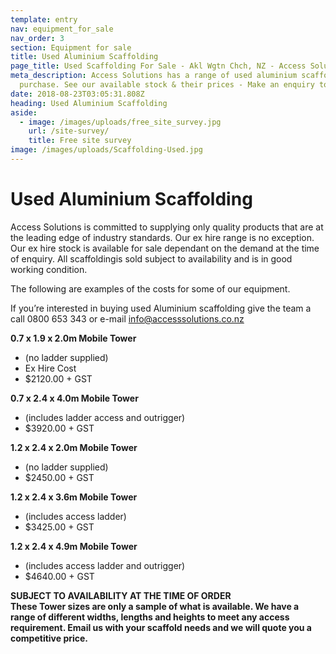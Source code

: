 ```yaml
---
template: entry
nav: equipment_for_sale
nav_order: 3
section: Equipment for sale
title: Used Aluminium Scaffolding
page_title: Used Scaffolding For Sale - Akl Wgtn Chch, NZ - Access Solutions
meta_description: Access Solutions has a range of used aluminium scaffolding for
  purchase. See our available stock & their prices - Make an enquiry today
date: 2018-08-23T03:05:31.808Z
heading: Used Aluminium Scaffolding
aside:
  - image: /images/uploads/free_site_survey.jpg
    url: /site-survey/
    title: Free site survey
image: /images/uploads/Scaffolding-Used.jpg
---
```

# Used Aluminium Scaffolding

Access Solutions is committed to supplying only quality products that are at the leading edge of industry standards. Our ex hire range is no exception. Our ex hire stock is available for sale dependant on the demand at the time of enquiry. All scaffoldingis sold subject to availability and is in good working condition.

The following are examples of the costs for some of our equipment.

If you’re interested in buying used Aluminium scaffolding give the team a call 0800 653 343 or e-mail info@accesssolutions.co.nz

**0.7 x 1.9 x 2.0m Mobile Tower**

* (no ladder supplied)
* Ex Hire Cost
* $2120.00 + GST

**0.7 x 2.4 x 4.0m Mobile Tower**

* (includes ladder access and outrigger)
* $3920.00 + GST

**1.2 x 2.4 x 2.0m Mobile Tower**

* (no ladder supplied)
* $2450.00 + GST

**1.2 x 2.4 x 3.6m Mobile Tower**

* (includes access ladder)
* $3425.00 + GST

**1.2 x 2.4 x 4.9m Mobile Tower**

* (includes access ladder and outrigger)
* $4640.00 + GST

**SUBJECT TO AVAILABILITY AT THE TIME OF ORDER**\
**These Tower sizes are only a sample of what is available. We have a range of different widths, lengths and heights to meet any access requirement. Email us with your scaffold needs and we will quote you a competitive price.**